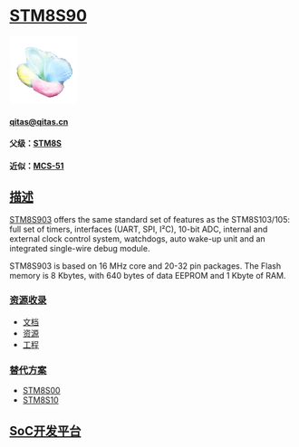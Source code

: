 ﻿# [STM8S90](https://github.com/sochub/STM8S90)
[![sites](SoC/SoC.png)](http://www.qitas.cn) 
####  qitas@qitas.cn
#### 父级：[STM8S](https://github.com/sochub/STM8S) 
#### 近似：[MCS-51](https://github.com/sochub/MCS-51)

## [描述](https://github.com/sochub/STM8S90/wiki) 

[STM8S903](https://www.st.com/en/microcontrollers-microprocessors/stm8s-application-specific-line.html) offers the same standard set of features as the STM8S103/105: full set of timers, interfaces (UART, SPI, I²C), 10-bit ADC, internal and external clock control system, watchdogs, auto wake-up unit and an integrated single-wire debug module. 

STM8S903 is based on 16 MHz core and 20-32 pin packages. The Flash memory is 8 Kbytes, with 640 bytes of data EEPROM and 1 Kbyte of RAM.

### [资源收录](https://github.com/sochub/STM8S90)

- [文档](docs/)
- [资源](src/)
- [工程](project/)

### [替代方案](https://github.com/sochub/STM8S90)

- [STM8S00](https://github.com/sochub/STM8S00) 
- [STM8S10](https://github.com/sochub/STM8S10) 

##  [SoC开发平台](http://www.qitas.cn)  

